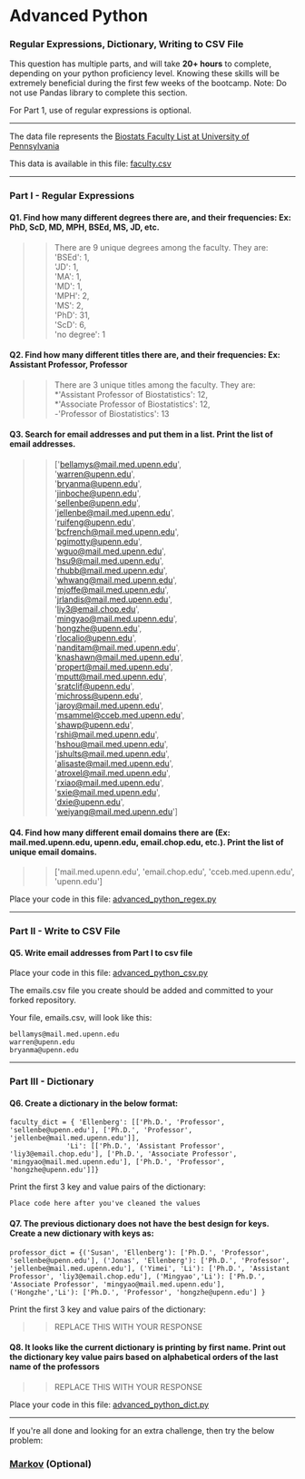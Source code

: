 # Advanced Python    

### Regular Expressions, Dictionary, Writing to CSV File  

This question has multiple parts, and will take **20+ hours** to complete, depending on your python proficiency level.  Knowing these skills will be extremely beneficial during the first few weeks of the bootcamp.  Note:  Do not use Pandas library to complete this section.  

For Part 1, use of regular expressions is optional.  

---

The data file represents the [Biostats Faculty List at University of Pennsylvania](http://www.med.upenn.edu/cceb/biostat/faculty.shtml)

This data is available in this file:  [faculty.csv](python/faculty.csv)

--- 

### Part I - Regular Expressions  


#### Q1. Find how many different degrees there are, and their frequencies: Ex:  PhD, ScD, MD, MPH, BSEd, MS, JD, etc.

>> There are 9 unique degrees among the faculty. They are:  
'BSEd': 1,  
'JD': 1,  
'MA': 1,  
'MD': 1,  
'MPH': 2,  
'MS': 2,  
'PhD': 31,  
'ScD': 6,  
'no degree': 1  


#### Q2. Find how many different titles there are, and their frequencies:  Ex:  Assistant Professor, Professor

>> There are 3 unique titles among the faculty. They are:  
*'Assistant Professor of Biostatistics': 12,  
*'Associate Professor of Biostatistics': 12,  
-'Professor of Biostatistics': 13  


#### Q3. Search for email addresses and put them in a list.  Print the list of email addresses.

>> ['bellamys@mail.med.upenn.edu',  
 'warren@upenn.edu',  
 'bryanma@upenn.edu',  
 'jinboche@upenn.edu',  
 'sellenbe@upenn.edu',  
 'jellenbe@mail.med.upenn.edu',  
 'ruifeng@upenn.edu',  
 'bcfrench@mail.med.upenn.edu',  
 'pgimotty@upenn.edu',  
 'wguo@mail.med.upenn.edu',  
 'hsu9@mail.med.upenn.edu',  
 'rhubb@mail.med.upenn.edu',  
 'whwang@mail.med.upenn.edu',  
 'mjoffe@mail.med.upenn.edu',  
 'jrlandis@mail.med.upenn.edu',  
 'liy3@email.chop.edu',  
 'mingyao@mail.med.upenn.edu',  
 'hongzhe@upenn.edu',  
 'rlocalio@upenn.edu',  
 'nanditam@mail.med.upenn.edu',  
 'knashawn@mail.med.upenn.edu',  
 'propert@mail.med.upenn.edu',  
 'mputt@mail.med.upenn.edu',  
 'sratclif@upenn.edu',  
 'michross@upenn.edu',  
 'jaroy@mail.med.upenn.edu',  
 'msammel@cceb.med.upenn.edu',  
 'shawp@upenn.edu',  
 'rshi@mail.med.upenn.edu',  
 'hshou@mail.med.upenn.edu',  
 'jshults@mail.med.upenn.edu',  
 'alisaste@mail.med.upenn.edu',  
 'atroxel@mail.med.upenn.edu',  
 'rxiao@mail.med.upenn.edu',  
 'sxie@mail.med.upenn.edu',  
 'dxie@upenn.edu',  
 'weiyang@mail.med.upenn.edu']  


#### Q4. Find how many different email domains there are (Ex:  mail.med.upenn.edu, upenn.edu, email.chop.edu, etc.).  Print the list of unique email domains.

>> ['mail.med.upenn.edu', 'email.chop.edu', 'cceb.med.upenn.edu', 'upenn.edu']

Place your code in this file: [advanced_python_regex.py](python/advanced_python_regex.py)

---

### Part II - Write to CSV File

#### Q5.  Write email addresses from Part I to csv file

Place your code in this file: [advanced_python_csv.py](python/advanced_python_csv.py)

The emails.csv file you create should be added and committed to your forked repository.

Your file, emails.csv, will look like this:
```
bellamys@mail.med.upenn.edu
warren@upenn.edu
bryanma@upenn.edu
```

---

### Part III - Dictionary

#### Q6.  Create a dictionary in the below format:
```
faculty_dict = { 'Ellenberg': [['Ph.D.', 'Professor', 'sellenbe@upenn.edu'], ['Ph.D.', 'Professor', 'jellenbe@mail.med.upenn.edu']],
              'Li': [['Ph.D.', 'Assistant Professor', 'liy3@email.chop.edu'], ['Ph.D.', 'Associate Professor', 'mingyao@mail.med.upenn.edu'], ['Ph.D.', 'Professor', 'hongzhe@upenn.edu']]}
```
Print the first 3 key and value pairs of the dictionary:

```
Place code here after you've cleaned the values
```

#### Q7.  The previous dictionary does not have the best design for keys.  Create a new dictionary with keys as:

```
professor_dict = {('Susan', 'Ellenberg'): ['Ph.D.', 'Professor', 'sellenbe@upenn.edu'], ('Jonas', 'Ellenberg'): ['Ph.D.', 'Professor', 'jellenbe@mail.med.upenn.edu'], ('Yimei', 'Li'): ['Ph.D.', 'Assistant Professor', 'liy3@email.chop.edu'], ('Mingyao','Li'): ['Ph.D.', 'Associate Professor', 'mingyao@mail.med.upenn.edu'], ('Hongzhe','Li'): ['Ph.D.', 'Professor', 'hongzhe@upenn.edu'] }
```

Print the first 3 key and value pairs of the dictionary:

>> REPLACE THIS WITH YOUR RESPONSE

#### Q8.  It looks like the current dictionary is printing by first name.  Print out the dictionary key value pairs based on alphabetical orders of the last name of the professors

>> REPLACE THIS WITH YOUR RESPONSE

Place your code in this file: [advanced_python_dict.py](python/advanced_python_dict.py)

--- 

If you're all done and looking for an extra challenge, then try the below problem:  

### [Markov](python/markov.py) (Optional)

